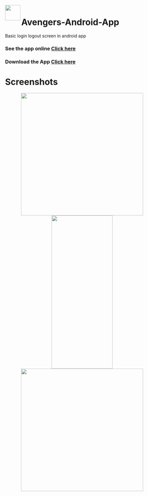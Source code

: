 <img  align="left" height='50' src="https://github.com/arwazkhan189/Avengers-Android-App/blob/master/Screenshots/avengers_logo.png">   

# Avengers-Android-App

Basic login logout screen in android app

### See the app online [Click here](https://appetize.io/app/qt3ugngwkc7jq8tqxp2aqgptcw?device=nexus5&scale=75&orientation=portrait&osVersion=8.1)

### Download the App [Click here](https://github.com/arwazkhan189/Avengers-Android-App/blob/master/app-debug.apk)

# Screenshots
<p align="center">
<img  height='400' src="https://github.com/arwazkhan189/Avengers-Android-App/blob/master/Screenshots/1.jpg"> 

<img  height='500' width='200' src="https://github.com/arwazkhan189/Avengers-Android-App/blob/master/Screenshots/2.jpg">

<img  height='400' src="https://github.com/arwazkhan189/Avengers-Android-App/blob/master/Screenshots/3.jpg">
</p>
